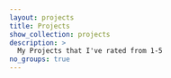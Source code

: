 ```yaml
---
layout: projects
title: Projects
show_collection: projects
description: >
  My Projects that I've rated from 1-5
no_groups: true
---
```

